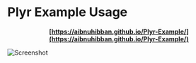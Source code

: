 # Plyr Example Usage
**<p align=center>[https://aibnuhibban.github.io/Plyr-Example/](https://aibnuhibban.github.io/Plyr-Example/)</p>**
![Screenshot](https://lh3.googleusercontent.com/YL3-EEOuSZKuFJ-wigGiYVyvYt8QpuFMI7gpacLhCCzpupYoa6hlxyXq5vqRfvc2SgqHD9_V6qCTIaDEsPY1nzMJsKbK620f7Kpsq4q3DKeo8SiKgq-PA6HpNKVgpQH_jyR3fnMEwXIf74brVDA6-rqqHGXLRoJb_xnGgtKuQ_kcPYQ-V1OEg0ZlEO-GK_f2av4lUEya6d57DseuzT3XyUHWy04BWBmE0U8SUOjtsl_s5NKnWCUDH28QZt5ML2uzf6XpSpAyozbAshRUXohtILcJTGjYtHlEUDk_lml2UnONCJWnT0eZG2qBBwdM6ob_vRpY5RNg5Wi99uu9hrA39OEqjgLY2DegeeJXeOJloBa5tjtzxFsw9kfv3ajJ6QJqC63tESvl2tQKdXbHAyfxYx-rMfjmK7httsTokg3nz_TnybLWUFKrByEzzjrEuoa1A2oCbeac6FfJ7jsPmdqlTf70pqstdxBcTV9B0DOrKtOddaOFm_X7y8KnZ5I_yd2uk35KQoFEyvFzOJb1IpcZCvspo25kjp-ReJt16D9zxv7uiwhpB5Lbus5JA_o1qyeit2Yh7bUohKJbtVNMHss4udA08me4fxwN8XVhLrvCkoE4uJsgRlP059Qve5fk06ZxCw3uoMOI3Y_UEPjUWqfBhFMbUDBEjBCoOsqpHu2EG4Uhkjsl-TUt4tv01V9jUQ=w1365-h695-no)

